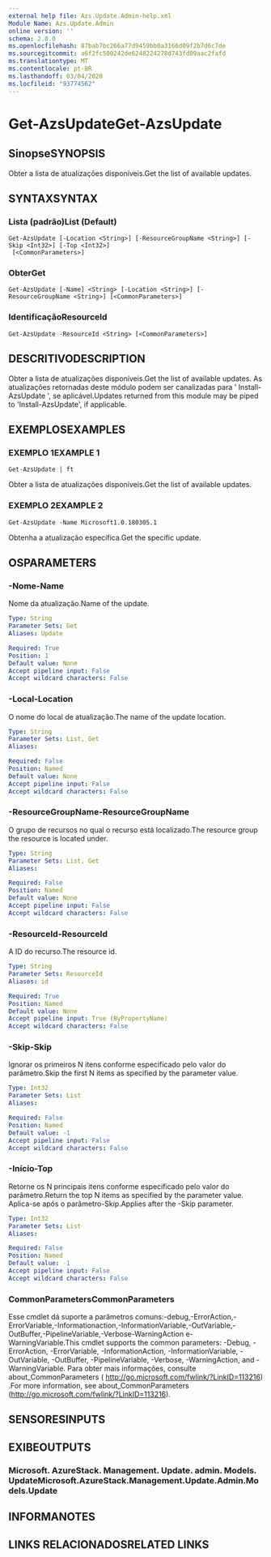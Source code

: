 ```yaml
---
external help file: Azs.Update.Admin-help.xml
Module Name: Azs.Update.Admin
online version: ''
schema: 2.0.0
ms.openlocfilehash: 87bab7bc266a77d9459bb0a3166d09f2b7d6c7de
ms.sourcegitcommit: a6f2fc500242de6248224278d743fd09aac2fafd
ms.translationtype: MT
ms.contentlocale: pt-BR
ms.lasthandoff: 03/04/2020
ms.locfileid: "93774562"
---
```

# <span data-ttu-id="1aa8d-101">Get-AzsUpdate</span><span class="sxs-lookup"><span data-stu-id="1aa8d-101">Get-AzsUpdate</span></span>

## <span data-ttu-id="1aa8d-102">Sinopse</span><span class="sxs-lookup"><span data-stu-id="1aa8d-102">SYNOPSIS</span></span>
<span data-ttu-id="1aa8d-103">Obter a lista de atualizações disponíveis.</span><span class="sxs-lookup"><span data-stu-id="1aa8d-103">Get the list of available updates.</span></span>

## <span data-ttu-id="1aa8d-104">SYNTAX</span><span class="sxs-lookup"><span data-stu-id="1aa8d-104">SYNTAX</span></span>

### <span data-ttu-id="1aa8d-105">Lista (padrão)</span><span class="sxs-lookup"><span data-stu-id="1aa8d-105">List (Default)</span></span>
```
Get-AzsUpdate [-Location <String>] [-ResourceGroupName <String>] [-Skip <Int32>] [-Top <Int32>]
 [<CommonParameters>]
```

### <span data-ttu-id="1aa8d-106">Obter</span><span class="sxs-lookup"><span data-stu-id="1aa8d-106">Get</span></span>
```
Get-AzsUpdate [-Name] <String> [-Location <String>] [-ResourceGroupName <String>] [<CommonParameters>]
```

### <span data-ttu-id="1aa8d-107">Identificação</span><span class="sxs-lookup"><span data-stu-id="1aa8d-107">ResourceId</span></span>
```
Get-AzsUpdate -ResourceId <String> [<CommonParameters>]
```

## <span data-ttu-id="1aa8d-108">DESCRITIVO</span><span class="sxs-lookup"><span data-stu-id="1aa8d-108">DESCRIPTION</span></span>
<span data-ttu-id="1aa8d-109">Obter a lista de atualizações disponíveis.</span><span class="sxs-lookup"><span data-stu-id="1aa8d-109">Get the list of available updates.</span></span> <span data-ttu-id="1aa8d-110">As atualizações retornadas deste módulo podem ser canalizadas para ' Install-AzsUpdate ', se aplicável.</span><span class="sxs-lookup"><span data-stu-id="1aa8d-110">Updates returned from this module may be piped to 'Install-AzsUpdate', if applicable.</span></span>

## <span data-ttu-id="1aa8d-111">EXEMPLOS</span><span class="sxs-lookup"><span data-stu-id="1aa8d-111">EXAMPLES</span></span>

### <span data-ttu-id="1aa8d-112">EXEMPLO 1</span><span class="sxs-lookup"><span data-stu-id="1aa8d-112">EXAMPLE 1</span></span>
```
Get-AzsUpdate | ft
```

<span data-ttu-id="1aa8d-113">Obter a lista de atualizações disponíveis.</span><span class="sxs-lookup"><span data-stu-id="1aa8d-113">Get the list of available updates.</span></span>

### <span data-ttu-id="1aa8d-114">EXEMPLO 2</span><span class="sxs-lookup"><span data-stu-id="1aa8d-114">EXAMPLE 2</span></span>
```
Get-AzsUpdate -Name Microsoft1.0.180305.1
```

<span data-ttu-id="1aa8d-115">Obtenha a atualização específica.</span><span class="sxs-lookup"><span data-stu-id="1aa8d-115">Get the specific update.</span></span>

## <span data-ttu-id="1aa8d-116">OS</span><span class="sxs-lookup"><span data-stu-id="1aa8d-116">PARAMETERS</span></span>

### <span data-ttu-id="1aa8d-117">-Nome</span><span class="sxs-lookup"><span data-stu-id="1aa8d-117">-Name</span></span>
<span data-ttu-id="1aa8d-118">Nome da atualização.</span><span class="sxs-lookup"><span data-stu-id="1aa8d-118">Name of the update.</span></span>

```yaml
Type: String
Parameter Sets: Get
Aliases: Update

Required: True
Position: 1
Default value: None
Accept pipeline input: False
Accept wildcard characters: False
```

### <span data-ttu-id="1aa8d-119">-Local</span><span class="sxs-lookup"><span data-stu-id="1aa8d-119">-Location</span></span>
<span data-ttu-id="1aa8d-120">O nome do local de atualização.</span><span class="sxs-lookup"><span data-stu-id="1aa8d-120">The name of the update location.</span></span>

```yaml
Type: String
Parameter Sets: List, Get
Aliases:

Required: False
Position: Named
Default value: None
Accept pipeline input: False
Accept wildcard characters: False
```

### <span data-ttu-id="1aa8d-121">-ResourceGroupName</span><span class="sxs-lookup"><span data-stu-id="1aa8d-121">-ResourceGroupName</span></span>
<span data-ttu-id="1aa8d-122">O grupo de recursos no qual o recurso está localizado.</span><span class="sxs-lookup"><span data-stu-id="1aa8d-122">The resource group the resource is located under.</span></span>

```yaml
Type: String
Parameter Sets: List, Get
Aliases:

Required: False
Position: Named
Default value: None
Accept pipeline input: False
Accept wildcard characters: False
```

### <span data-ttu-id="1aa8d-123">-ResourceId</span><span class="sxs-lookup"><span data-stu-id="1aa8d-123">-ResourceId</span></span>
<span data-ttu-id="1aa8d-124">A ID do recurso.</span><span class="sxs-lookup"><span data-stu-id="1aa8d-124">The resource id.</span></span>

```yaml
Type: String
Parameter Sets: ResourceId
Aliases: id

Required: True
Position: Named
Default value: None
Accept pipeline input: True (ByPropertyName)
Accept wildcard characters: False
```

### <span data-ttu-id="1aa8d-125">-Skip</span><span class="sxs-lookup"><span data-stu-id="1aa8d-125">-Skip</span></span>
<span data-ttu-id="1aa8d-126">Ignorar os primeiros N itens conforme especificado pelo valor do parâmetro.</span><span class="sxs-lookup"><span data-stu-id="1aa8d-126">Skip the first N items as specified by the parameter value.</span></span>

```yaml
Type: Int32
Parameter Sets: List
Aliases:

Required: False
Position: Named
Default value: -1
Accept pipeline input: False
Accept wildcard characters: False
```

### <span data-ttu-id="1aa8d-127">-Início</span><span class="sxs-lookup"><span data-stu-id="1aa8d-127">-Top</span></span>
<span data-ttu-id="1aa8d-128">Retorne os N principais itens conforme especificado pelo valor do parâmetro.</span><span class="sxs-lookup"><span data-stu-id="1aa8d-128">Return the top N items as specified by the parameter value.</span></span>
<span data-ttu-id="1aa8d-129">Aplica-se após o parâmetro-Skip.</span><span class="sxs-lookup"><span data-stu-id="1aa8d-129">Applies after the -Skip parameter.</span></span>

```yaml
Type: Int32
Parameter Sets: List
Aliases:

Required: False
Position: Named
Default value: -1
Accept pipeline input: False
Accept wildcard characters: False
```

### <span data-ttu-id="1aa8d-130">CommonParameters</span><span class="sxs-lookup"><span data-stu-id="1aa8d-130">CommonParameters</span></span>
<span data-ttu-id="1aa8d-131">Esse cmdlet dá suporte a parâmetros comuns:-debug,-ErrorAction,-ErrorVariable,-Informationaction,-InformationVariable,-OutVariable,-OutBuffer,-PipelineVariable,-Verbose-WarningAction e-WarningVariable.</span><span class="sxs-lookup"><span data-stu-id="1aa8d-131">This cmdlet supports the common parameters: -Debug, -ErrorAction, -ErrorVariable, -InformationAction, -InformationVariable, -OutVariable, -OutBuffer, -PipelineVariable, -Verbose, -WarningAction, and -WarningVariable.</span></span> <span data-ttu-id="1aa8d-132">Para obter mais informações, consulte about_CommonParameters ( http://go.microsoft.com/fwlink/?LinkID=113216) .</span><span class="sxs-lookup"><span data-stu-id="1aa8d-132">For more information, see about_CommonParameters (http://go.microsoft.com/fwlink/?LinkID=113216).</span></span>

## <span data-ttu-id="1aa8d-133">SENSORES</span><span class="sxs-lookup"><span data-stu-id="1aa8d-133">INPUTS</span></span>

## <span data-ttu-id="1aa8d-134">EXIBE</span><span class="sxs-lookup"><span data-stu-id="1aa8d-134">OUTPUTS</span></span>

### <span data-ttu-id="1aa8d-135">Microsoft. AzureStack. Management. Update. admin. Models. Update</span><span class="sxs-lookup"><span data-stu-id="1aa8d-135">Microsoft.AzureStack.Management.Update.Admin.Models.Update</span></span>

## <span data-ttu-id="1aa8d-136">INFORMA</span><span class="sxs-lookup"><span data-stu-id="1aa8d-136">NOTES</span></span>

## <span data-ttu-id="1aa8d-137">LINKS RELACIONADOS</span><span class="sxs-lookup"><span data-stu-id="1aa8d-137">RELATED LINKS</span></span>
